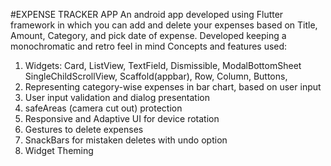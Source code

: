 #EXPENSE TRACKER APP
An android app developed using Flutter framework in which you can add and delete your expenses based on Title, Amount, Category, and pick date of expense. 
Developed keeping a monochromatic and retro feel in mind 
Concepts and features used:

  1. Widgets: Card, ListView, TextField, Dismissible, ModalBottomSheet SingleChildScrollView, Scaffold(appbar), Row, Column, Buttons,
  2. Representing category-wise expenses in bar chart, based on user input
  3. User input validation and dialog presentation
  4. safeAreas (camera cut out) protection
  5. Responsive and Adaptive UI for device rotation
  6. Gestures to delete expenses
  7. SnackBars for mistaken deletes with undo option
  8. Widget Theming
